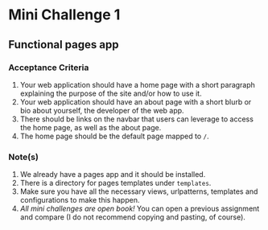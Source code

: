 # Mini Challenge 1

## Functional pages app

### Acceptance Criteria
1. Your web application should have a home page with a short paragraph explaining the purpose of the site and/or how to use it.
2. Your web application should have an about page with a short blurb or bio about yourself, the developer of the web app.
3. There should be links on the navbar that users can leverage to access the home page, as well as the about page.
4. The home page should be the default page mapped to `/`.

### Note(s)
1. We already have a pages app and it should be installed.
2. There is a directory for pages templates under `templates`.
3. Make sure you have all the necessary views, urlpatterns, templates and configurations to make this happen.
4. *All mini challenges are open book!* You can open a previous assignment and compare (I do not recommend copying and pasting, of course).